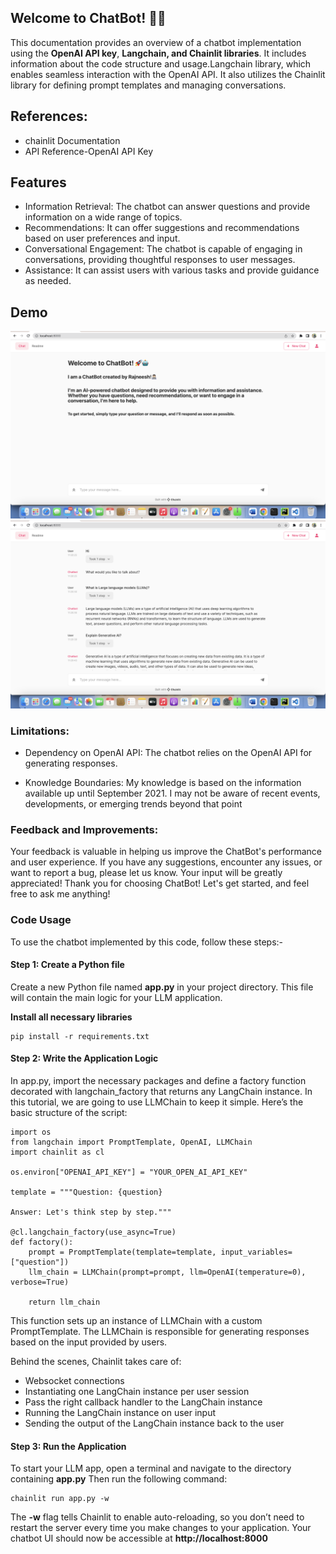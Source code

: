 ## Welcome to ChatBot! 🚀🤖

This documentation provides an overview of a chatbot implementation using the **OpenAI API key**, **Langchain, and Chainlit libraries**. It includes information about the code structure and usage.Langchain library, which enables seamless interaction with the OpenAI API. It also utilizes the Chainlit library for defining prompt templates and managing conversations.

## References:
* chainlit Documentation
* API Reference-OpenAI API Key

## Features

* Information Retrieval: The chatbot can answer questions and provide information on a wide range of topics.
* Recommendations: It can offer suggestions and recommendations based on user preferences and input.
* Conversational Engagement: The chatbot is capable of engaging in conversations, providing thoughtful responses to user messages.
* Assistance: It can assist users with various tasks and provide guidance as needed.

## Demo
![](images/demo01.png)
![](images/demo02.png)

### Limitations:

* Dependency on OpenAI API: The chatbot relies on the OpenAI API for generating responses.

* Knowledge Boundaries: My knowledge is based on the information available up until September 2021. I may not be aware of recent events, developments, or emerging trends beyond that point

### Feedback and Improvements:

Your feedback is valuable in helping us improve the ChatBot's performance and user experience. If you have any suggestions, encounter any issues, or want to report a bug, please let us know. Your input will be greatly appreciated!
Thank you for choosing ChatBot! Let's get started, and feel free to ask me anything!

### Code Usage
To use the chatbot implemented by this code, follow these steps:-

#### Step 1: Create a Python file
Create a new Python file named **app.py** in your project directory. This file will contain the main logic for your LLM application.

​**Install all necessary libraries**
```
pip install -r requirements.txt
```

#### Step 2: Write the Application Logic
In app.py, import the necessary packages and define a factory function decorated with langchain_factory that returns any LangChain instance. In this tutorial, we are going to use LLMChain to keep it simple. Here’s the basic structure of the script:

```
import os
from langchain import PromptTemplate, OpenAI, LLMChain
import chainlit as cl

os.environ["OPENAI_API_KEY"] = "YOUR_OPEN_AI_API_KEY"

template = """Question: {question}

Answer: Let's think step by step."""

@cl.langchain_factory(use_async=True)
def factory():
    prompt = PromptTemplate(template=template, input_variables=["question"])
    llm_chain = LLMChain(prompt=prompt, llm=OpenAI(temperature=0), verbose=True)

    return llm_chain
```
This function sets up an instance of LLMChain with a custom PromptTemplate. The LLMChain is responsible for generating responses based on the input provided by users.

Behind the scenes, Chainlit takes care of:

* Websocket connections
* Instantiating one LangChain instance per user session
* Pass the right callback handler to the LangChain instance
* Running the LangChain instance on user input
* Sending the output of the LangChain instance back to the user

#### Step 3: Run the Application
To start your LLM app, open a terminal and navigate to the directory containing **app.py**
Then run the following command:
```
chainlit run app.py -w
```

The **-w** flag tells Chainlit to enable auto-reloading, so you don’t need to restart the server every time you make changes to your application. Your chatbot UI should now be accessible at **http://localhost:8000**





​
















